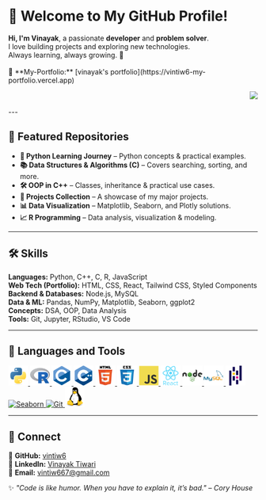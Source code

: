 # 🌟 Welcome to My GitHub Profile!  
<p align="left">
  <b>Hi, I'm Vinayak</b>, a passionate <b>developer</b> and <b>problem solver</b>.  
  <br> I love building projects and exploring new technologies.  
  <br> Always learning, always growing. 🚀  
  <br>
  <br>🔗 **My-Portfolio:** [vinayak's portfolio](https://vintiw6-my-portfolio.vercel.app)  
</p>
<p align="right">
  <img src="https://media2.giphy.com/media/v1.Y2lkPTc5MGI3NjExNnVndjZzcm1jNXA3cnNkaTFtZnRzeXZmaXM1bnZlMzZidnVrMjlwayZlcD12MV9pbnRlcm5hbF9naWZfYnlfaWQmY3Q9Zw/0lGd2OXXHe4tFhb7Wh/giphy.gif" width="350" />
</p>
---

## 📌 Featured Repositories  

- **🐍 Python Learning Journey** – Python concepts & practical examples.  
- **📚 Data Structures & Algorithms (C)** – Covers searching, sorting, and more.  
- **🛠️ OOP in C++** – Classes, inheritance & practical use cases.  
- **🚀 Projects Collection** – A showcase of my major projects.  
- **📊 Data Visualization** – Matplotlib, Seaborn, and Plotly solutions.  
- **📈 R Programming** – Data analysis, visualization & modeling.  

---

## 🛠️ Skills  

**Languages:** Python, C++, C, R, JavaScript  
**Web Tech (Portfolio):** HTML, CSS, React, Tailwind CSS, Styled Components  
**Backend & Databases:** Node.js, MySQL  
**Data & ML:** Pandas, NumPy, Matplotlib, Seaborn, ggplot2  
**Concepts:** DSA, OOP, Data Analysis  
**Tools:** Git, Jupyter, RStudio, VS Code  

---

## 🔧 Languages and Tools  

<p align="left">
  <a href="https://www.python.org" target="_blank" rel="noreferrer">
  <img src="https://raw.githubusercontent.com/devicons/devicon/master/icons/python/python-original.svg" alt="Python" width="40" height="40"/>
</a>
<a href="https://www.r-project.org/" target="_blank" rel="noreferrer">
  <img src="https://raw.githubusercontent.com/devicons/devicon/master/icons/r/r-original.svg" alt="R" width="40" height="40"/>
</a>
<a href="https://www.cprogramming.com/" target="_blank" rel="noreferrer">
  <img src="https://raw.githubusercontent.com/devicons/devicon/master/icons/c/c-original.svg" alt="C" width="40" height="40"/>
</a>  
<a href="https://www.w3schools.com/cpp/" target="_blank" rel="noreferrer">
  <img src="https://raw.githubusercontent.com/devicons/devicon/master/icons/cplusplus/cplusplus-original.svg" alt="C++" width="40" height="40"/>
</a>  
<a href="https://www.w3schools.com/html/" target="_blank" rel="noreferrer">
  <img src="https://raw.githubusercontent.com/devicons/devicon/master/icons/html5/html5-original-wordmark.svg" alt="HTML5" width="40" height="40"/>
</a>  
<a href="https://www.w3schools.com/css/" target="_blank" rel="noreferrer">
  <img src="https://raw.githubusercontent.com/devicons/devicon/master/icons/css3/css3-original-wordmark.svg" alt="CSS3" width="40" height="40"/>
</a>  
<a href="https://developer.mozilla.org/en-US/docs/Web/JavaScript" target="_blank" rel="noreferrer">
  <img src="https://raw.githubusercontent.com/devicons/devicon/master/icons/javascript/javascript-original.svg" alt="JavaScript" width="40" height="40"/>
</a>  
<a href="https://reactjs.org/" target="_blank" rel="noreferrer">
  <img src="https://raw.githubusercontent.com/devicons/devicon/master/icons/react/react-original-wordmark.svg" alt="React" width="40" height="40"/>
</a>  
<a href="https://nodejs.org" target="_blank" rel="noreferrer">
  <img src="https://raw.githubusercontent.com/devicons/devicon/master/icons/nodejs/nodejs-original-wordmark.svg" alt="Node.js" width="40" height="40"/>
</a>  
<a href="https://www.mysql.com/" target="_blank" rel="noreferrer">
  <img src="https://raw.githubusercontent.com/devicons/devicon/master/icons/mysql/mysql-original-wordmark.svg" alt="MySQL" width="40" height="40"/>
</a>  
<a href="https://pandas.pydata.org/" target="_blank" rel="noreferrer">
  <img src="https://raw.githubusercontent.com/devicons/devicon/2ae2a900d2f041da66e950e4d48052658d850630/icons/pandas/pandas-original.svg" alt="Pandas" width="40" height="40"/>
</a>  
<a href="https://seaborn.pydata.org/" target="_blank" rel="noreferrer">
  <img src="https://seaborn.pydata.org/_images/logo-mark-lightbg.svg" alt="Seaborn" width="40" height="40"/>
</a>  
<a href="https://git-scm.com/" target="_blank" rel="noreferrer">
  <img src="https://www.vectorlogo.zone/logos/git-scm/git-scm-icon.svg" alt="Git" width="40" height="40"/>
</a>  
<a href="https://www.linux.org/" target="_blank" rel="noreferrer">
  <img src="https://raw.githubusercontent.com/devicons/devicon/master/icons/linux/linux-original.svg" alt="Linux" width="40" height="40"/>
</a>  
</p>  

---

## 🤝 Connect  

🔗 **GitHub:** [vintiw6](https://github.com/vintiw6)  
💼 **LinkedIn:** [Vinayak Tiwari](https://www.linkedin.com/in/vintiw6)  
📧 **Email:** vintiw667@gmail.com  

✨ _"Code is like humor. When you have to explain it, it’s bad." – Cory House_  
